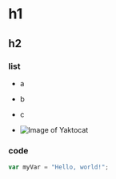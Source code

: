 # h1
## h2
### list
- a
- b
- c

- ![Image of Yaktocat](https://octodex.github.com/images/yaktocat.png)

### code
``` javascript
var myVar = "Hello, world!";
```
